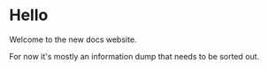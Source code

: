 # Hello

Welcome to the new docs website.

For now it's mostly an information dump that needs to be sorted out.

